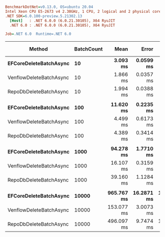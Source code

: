 ``` ini

BenchmarkDotNet=v0.13.0, OS=ubuntu 20.04
Intel Xeon CPU E5-2673 v4 2.30GHz, 1 CPU, 2 logical and 2 physical cores
.NET SDK=6.0.100-preview.5.21302.13
  [Host]   : .NET 6.0.0 (6.0.21.30105), X64 RyuJIT
  .NET 6.0 : .NET 6.0.0 (6.0.21.30105), X64 RyuJIT

Job=.NET 6.0  Runtime=.NET 6.0  

```
|                  Method | BatchCount |       Mean |      Error |     StdDev |     Median | Ratio | RatioSD |     Gen 0 |     Gen 1 | Gen 2 | Allocated |
|------------------------ |----------- |-----------:|-----------:|-----------:|-----------:|------:|--------:|----------:|----------:|------:|----------:|
|  **EFCoreDeleteBatchAsync** |         **10** |   **3.093 ms** |  **0.0599 ms** |  **0.0933 ms** |   **3.096 ms** |  **1.00** |    **0.00** |         **-** |         **-** |     **-** |     **80 KB** |
| VenflowDeleteBatchAsync |         10 |   1.866 ms |  0.0357 ms |  0.0382 ms |   1.866 ms |  0.60 |    0.02 |         - |         - |     - |     17 KB |
|  RepoDbDeleteBatchAsync |         10 |   1.994 ms |  0.0388 ms |  0.0557 ms |   1.999 ms |  0.64 |    0.02 |         - |         - |     - |     28 KB |
|                         |            |            |            |            |            |       |         |           |           |       |           |
|  **EFCoreDeleteBatchAsync** |        **100** |  **11.620 ms** |  **0.2235 ms** |  **0.2660 ms** |  **11.665 ms** |  **1.00** |    **0.00** |   **15.6250** |         **-** |     **-** |    **707 KB** |
| VenflowDeleteBatchAsync |        100 |   4.499 ms |  0.6173 ms |  1.7712 ms |   3.554 ms |  0.37 |    0.10 |    3.9063 |         - |     - |    112 KB |
|  RepoDbDeleteBatchAsync |        100 |   4.389 ms |  0.3414 ms |  0.9741 ms |   3.882 ms |  0.45 |    0.06 |         - |         - |     - |    154 KB |
|                         |            |            |            |            |            |       |         |           |           |       |           |
|  **EFCoreDeleteBatchAsync** |       **1000** |  **94.278 ms** |  **1.7710 ms** |  **1.6566 ms** |  **93.786 ms** |  **1.00** |    **0.00** |  **166.6667** |         **-** |     **-** |  **6,901 KB** |
| VenflowDeleteBatchAsync |       1000 |  16.107 ms |  0.3159 ms |  0.4325 ms |  16.078 ms |  0.17 |    0.01 |   31.2500 |         - |     - |  1,069 KB |
|  RepoDbDeleteBatchAsync |       1000 |  39.160 ms |  1.1284 ms |  3.3271 ms |  39.815 ms |  0.39 |    0.03 |   66.6667 |         - |     - |  2,605 KB |
|                         |            |            |            |            |            |       |         |           |           |       |           |
|  **EFCoreDeleteBatchAsync** |      **10000** | **965.767 ms** | **16.2871 ms** | **18.1031 ms** | **966.431 ms** |  **1.00** |    **0.00** | **2000.0000** | **1000.0000** |     **-** | **69,047 KB** |
| VenflowDeleteBatchAsync |      10000 | 153.077 ms |  3.0073 ms |  3.5800 ms | 153.452 ms |  0.16 |    0.01 |  250.0000 |         - |     - | 10,745 KB |
|  RepoDbDeleteBatchAsync |      10000 | 496.097 ms |  9.7474 ms | 14.5894 ms | 496.408 ms |  0.52 |    0.02 | 3000.0000 | 1000.0000 |     - | 95,121 KB |
